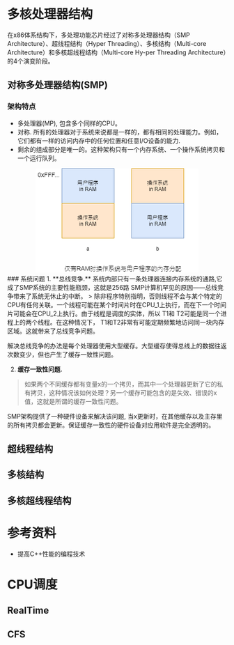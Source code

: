# 多核处理器结构

在x86体系结构下，多处理功能芯片经过了对称多处理器结构（SMP Architecture）、超线程结构（Hyper Threading）、多核结构（Multi-core Architecture）和多核超线程结构（Multi-core Hy-per Threading Architecture）的4个演变阶段。

## 对称多处理器结构(SMP)
### 架构特点
- 多处理器(MP), 包含多个同样的CPU。
- 对称. 所有的处理器对于系统来说都是一样的，都有相同的处理能力。例如，它们都有一样的访问内存中的任何位置和任意I/O设备的能力.
- 剩余的组成部分是唯一的。这种架构只有一个内存系统、一个操作系统拷贝和一个运行队列。
<center>
    <img src="img/op-in-mem-no-rom.png">
</center>
### 系统问题
1. **总线竞争.** 系统内部只有一条处理器连接内存系统的通路,它成了SMP系统的主要性能瓶颈，这就是256路 SMP计算机罕见的原因——总线竞争带来了系统无休止的中断。
> 除非程序特别指明，否则线程不会与某个特定的CPU有任何关联。一个线程可能在某个时间片时在CPU_1上执行，而在下一个时间片可能会在CPU_2上执行。由于线程是调度的实体，所以 T1和 T2可能是同一个进程上的两个线程。在这种情况下， T1和T2非常有可能定期频繁地访问同一块内存区域。这就带来了总线竞争问题。

解决总线竞争的办法是每个处理器使用大型缓存。大型缓存使得总线上的数据往返次数变少，但也产生了缓存一致性问题。

2. **缓存一致性问题.**
> 如果两个不同缓存都有变量x的一个拷贝，而其中一个处理器更新了它的私有拷贝，这种情况该如何处理？另一个缓存可能包含的是失效、错误的x值，这就是所谓的缓存一致性问题。
 
SMP架构提供了一种硬件设备来解决该问题, 当x更新时，在其他缓存以及主存里的所有拷贝都会更新。保证缓存一致性的硬件设备对应用软件是完全透明的。


## 超线程结构

## 多核结构

## 多核超线程结构

# 参考资料
- 提高C++性能的编程技术

# CPU调度

## RealTime

## CFS

